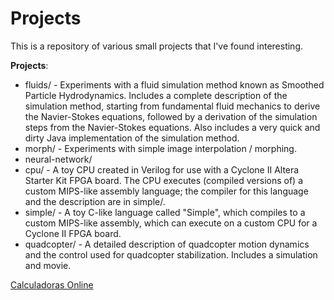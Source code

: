 Projects
========

This is a repository of various small projects that I've found interesting. 

__Projects__:
* fluids/ - Experiments with a fluid simulation method known as Smoothed Particle Hydrodynamics. Includes a complete description of the simulation method, starting from fundamental fluid mechanics to derive the Navier-Stokes equations, followed by a derivation of the simulation steps from the Navier-Stokes equations. Also includes a very quick and dirty Java implementation of the simulation method. 
* morph/ - Experiments with simple image interpolation / morphing. 
* neural-network/ 
* cpu/ - A toy CPU created in Verilog for use with a Cyclone II Altera Starter Kit FPGA board. The CPU executes (compiled versions of) a custom MIPS-like assembly language; the compiler for this language and the description are in simple/.
* simple/ - A toy C-like language called "Simple", which compiles to a custom MIPS-like assembly, which can execute on a custom CPU for a Cyclone II FPGA board.
* quadcopter/ - A detailed description of quadcopter motion dynamics and the control used for quadcopter stabilization. Includes a simulation and movie.

[Calculadoras Online](https://calculadorasonline.com/)
